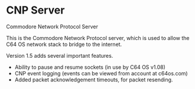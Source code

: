 # CNP Server
Commodore Network Protocol Server

This is the Commodore Network Protocol server, which is used to allow the C64 OS network stack to bridge to the internet.

Version 1.5 adds several important features.

- Ability to pause and resume sockets (in use by C64 OS v1.08)
- CNP event logging (events can be viewed from account at c64os.com)
- Added packet acknowledgement timeouts, for packet resending.
